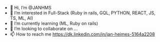 - 👋 Hi, I’m @JANHMS
- 👀 I’m interested in Full-Stack (Ruby in rails, GQL, PYTHON, REACT, JS, TS, ML, AI)
- 🌱 I’m currently learning (ML, Ruby on rails)
- 💞️ I’m looking to collaborate on ...
- 📫 How to reach me https://dk.linkedin.com/in/jan-heimes-5164a2208

<!---
JANHMS/JANHMS is a ✨ special ✨ repository because its `README.md` (this file) appears on your GitHub profile.
You can click the Preview link to take a look at your changes.
--->
